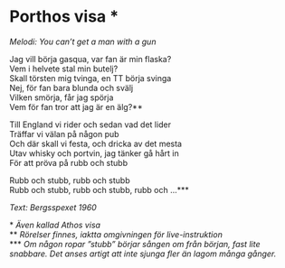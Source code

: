 # Porthos visa *
*Melodi: You can’t get a man with a gun*

Jag vill börja gasqua, var fan är min flaska?    
Vem i helvete stal min butelj?    
Skall törsten mig tvinga, en TT börja svinga    
Nej, för fan bara blunda och svälj  
Vilken smörja, får jag spörja  
Vem för fan tror att jag är en älg?**  

Till England vi rider och sedan vad det lider  
Träffar vi välan på någon pub  
Och där skall vi festa, och dricka av det mesta  
Utav whisky och portvin, jag tänker gå hårt in  
För att pröva på rubb och stubb  

Rubb och stubb, rubb och stubb  
Rubb och stubb, rubb och stubb, rubb och ...***  

*Text: Bergsspexet 1960*

\* *Även kallad Athos visa*  
\*\* *Rörelser finnes, iaktta omgivningen för live-instruktion*  
\*\*\* *Om någon ropar ”stubb” börjar sången om från början, fast lite snabbare. Det anses artigt att inte sjunga fler än lagom många gånger.*
